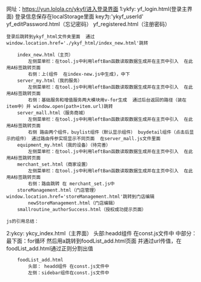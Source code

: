 网址：https://yun.lolola.cn/ykyf/进入登录界面
1:ykfy:
    yf_login.html(登录主界面)  登录信息保存在localStorage里面   key为:'ykyf_userId'
    yf_editPassword.html（忘记密码）
    yf_registered.html（注册密码）

    登录后跳转到ykyf_html文件夹里面  通过window.location.href='./ykyf_html/index_new.html'跳转

        index_new.html（主页） 
            左侧菜单栏：在tool.js中利用leftBan函数读取数据生成并在主页中引入  在此用A标签跳转页面
            右侧：上(组件  在index-new.js中生成)，中下
        server_my.html（我的服务）
            左侧菜单栏：在tool.js中利用leftBan函数读取数据生成并在主页中引入  在此用A标签跳转页面
            右侧：基础服务和增值服务两大模块用v-for生成  通过后台返回的路径（装在item中）并 window.open(path+item.url)跳转
        server_mall.html（服务商城）
            左侧菜单栏：在tool.js中利用leftBan函数读取数据生成并在主页中引入  在此用A标签跳转页面
            右侧 路由两个组件，buylist组件（默认显示组件） buydetail组件（点击后显示的组件） 通过路由传参实现显示不同页面  在server_mall.js文件里面
        equipment_my.html（我的设备）（待完善）
            左侧菜单栏：在tool.js中利用leftBan函数读取数据生成并在主页中引入  在此用A标签跳转页面
        merchant_set.html（商家设置）
            左侧菜单栏：在tool.js中利用leftBan函数读取数据生成并在主页中引入  在此用A标签跳转页面
            右侧：路由跳转 在 merchant_set.js中
        storeManagement.html（门店管理）window.location.href='storeManagement.html'跳转到门店编辑
            newStoreManagement.html（门店编辑）
        smallroutine_authorSuccess.html（授权成功提示页面）

    js的引用总结：

2:ykcy:
    ykcy_index.html（主界面）
        头部:headd组件 在const.js文件中
        中部分：
        最下面：for循环  然后用a跳转到foodList_add.html页面  并通过url传值，在foodList_add.html通过正则分割出值

        foodList_add.html
            头部： headd组件 在const.js文件中
            左侧：sidebar组件在const.js文件中
        



